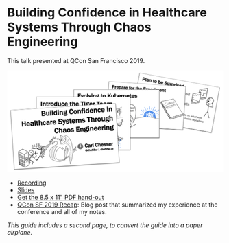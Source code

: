 # Building Confidence in Healthcare Systems Through Chaos Engineering


This talk presented at QCon San Francisco 2019.

[![](slides-preview.png)](https://www.infoq.com/presentations/cerner-resiliency)

* [Recording](https://www.infoq.com/presentations/cerner-resiliency)
* [Slides](/static/slides/qcon-sf-2019-confidence-building-w-chaos-engineering.pdf)
* [Get the 8.5 x 11" PDF hand-out](/guides/getting-started-w-chaos-exp-guide.pdf)
* [QCon SF 2019 Recap](/post/qcon-sf-2019-recap): Blog post that summarized my experience at the conference and all of my notes.

_This guide includes a second page, to convert the guide into a paper airplane._
